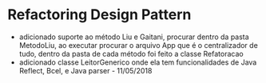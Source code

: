 # Refactoring Design Pattern

* adicionado suporte ao método Liu e Gaitani, procurar dentro da pasta MetodoLiu, ao executar procurar o arquivo App que é o centralizador de tudo, dentro da pasta de cada método foi feito a classe Refatoracao
* adicionado classe LeitorGenerico onde ela tem funcionalidades de Java Reflect, Bcel, e Java parser - 11/05/2018
